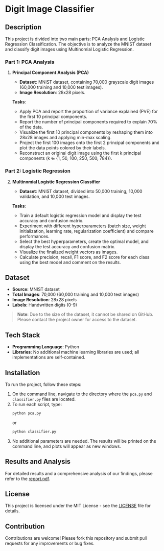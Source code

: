 # Digit Image Classifier

## Description

This project is divided into two main parts: PCA Analysis and Logistic Regression Classification. The objective is to analyze the MNIST dataset and classify digit images using Multinomial Logistic Regression.

### Part 1: PCA Analysis

1. **Principal Component Analysis (PCA)**
   - **Dataset**: MNIST dataset, containing 70,000 grayscale digit images (60,000 training and 10,000 test images).
   - **Image Resolution**: 28x28 pixels.
   
   **Tasks**:
   - Apply PCA and report the proportion of variance explained (PVE) for the first 10 principal components.
   - Report the number of principal components required to explain 70% of the data.
   - Visualize the first 10 principal components by reshaping them into 28x28 images and applying min-max scaling.
   - Project the first 100 images onto the first 2 principal components and plot the data points colored by their labels.
   - Reconstruct an original digit image using the first k principal components (k ∈ {1, 50, 100, 250, 500, 784}).

### Part 2: Logistic Regression

2. **Multinomial Logistic Regression Classifier**
   - **Dataset**: MNIST dataset, divided into 50,000 training, 10,000 validation, and 10,000 test images.
   
   **Tasks**:
   - Train a default logistic regression model and display the test accuracy and confusion matrix.
   - Experiment with different hyperparameters (batch size, weight initialization, learning rate, regularization coefficient) and compare performances.
   - Select the best hyperparameters, create the optimal model, and display the test accuracy and confusion matrix.
   - Visualize the finalized weight vectors as images.
   - Calculate precision, recall, F1 score, and F2 score for each class using the best model and comment on the results.

## Dataset

- **Source**: MNIST dataset
- **Total Images**: 70,000 (60,000 training and 10,000 test images)
- **Image Resolution**: 28x28 pixels
- **Labels**: Handwritten digits (0-9)

> **Note**: Due to the size of the dataset, it cannot be shared on GitHub. Please contact the project owner for access to the dataset.

## Tech Stack

- **Programming Language**: Python
- **Libraries**: No additional machine learning libraries are used; all implementations are self-contained.

## Installation

To run the project, follow these steps:

1. On the command line, navigate to the directory where the `pca.py` and `classifier.py` files are located.
2. To run each script, type:
   ```bash
   python pca.py
   ```
   or
   ```bash
   python classifier.py
   ```
3. No additional parameters are needed. The results will be printed on the command line, and plots will appear as new windows.

## Results and Analysis

For detailed results and a comprehensive analysis of our findings, please refer to the [report.pdf](report.pdf).

## License

This project is licensed under the MIT License - see the [LICENSE](LICENSE) file for details.

## Contribution

Contributions are welcome! Please fork this repository and submit pull requests for any improvements or bug fixes.
